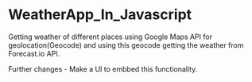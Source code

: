 # WeatherApp_In_Javascript
Getting weather of different places using Google Maps API for geolocation(Geocode) and using this geocode getting the weather from Forecast.io API.

Further changes - Make a UI to embbed this functionality.
